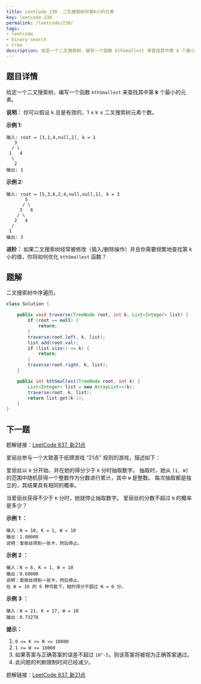 ```yaml
---
title: LeetCode 230. 二叉搜索树中第K小的元素
key: leetcode-230
permalink: /leetcode/230/
tags:
- leetcode
- binary-search
- tree
description: 给定一个二叉搜索树，编写一个函数 kthSmallest 来查找其中第 k 个最小的元素。
---
```


## 题目详情

给定一个二叉搜索树，编写一个函数 `kthSmallest` 来查找其中第 **k** 个最小的元素。

**说明：**
你可以假设 k 总是有效的，1 ≤ k ≤ 二叉搜索树元素个数。

**示例 1:**

```
输入: root = [3,1,4,null,2], k = 1
   3
  / \
 1   4
  \
   2
输出: 1
```

<!--more-->

**示例 2:**

```
输入: root = [5,3,6,2,4,null,null,1], k = 3
       5
      / \
     3   6
    / \
   2   4
  /
 1
输出: 3
```

**进阶：**
如果二叉搜索树经常被修改（插入/删除操作）并且你需要频繁地查找第 k 小的值，你将如何优化 `kthSmallest` 函数？


## 题解

二叉搜索树中序遍历。

```java
class Solution {

    public void traverse(TreeNode root, int k, List<Integer> list) {
        if (root == null) {
            return;
        }
        traverse(root.left, k, list);
        list.add(root.val);
        if (list.size() == k) {
            return;
        }
        traverse(root.right, k, list);
    }

    public int kthSmallest(TreeNode root, int k) {
        List<Integer> list = new ArrayList<>(k);
        traverse(root, k, list);
        return list.get(k-1);
    }
}
```

## 下一题

题解链接：[LeetCode 837. 新21点](/leetcode/837/)

爱丽丝参与一个大致基于纸牌游戏 “21点” 规则的游戏，描述如下：

爱丽丝以 `0` 分开始，并在她的得分少于 `K` 分时抽取数字。 抽取时，她从 `[1, W]` 的范围中随机获得一个整数作为分数进行累计，其中 `W` 是整数。 每次抽取都是独立的，其结果具有相同的概率。

当爱丽丝获得不少于 `K` 分时，她就停止抽取数字。 爱丽丝的分数不超过 `N` 的概率是多少？

**示例** **1** **：**

```
输入：N = 10, K = 1, W = 10
输出：1.00000
说明：爱丽丝得到一张卡，然后停止。
```

**示例** **2** **：**

```
输入：N = 6, K = 1, W = 10
输出：0.60000
说明：爱丽丝得到一张卡，然后停止。
在 W = 10 的 6 种可能下，她的得分不超过 N = 6 分。
```

**示例** **3** **：**

```
输入：N = 21, K = 17, W = 10
输出：0.73278
```

**提示：**

1. `0 <= K <= N <= 10000`
2. `1 <= W <= 10000`
3. 如果答案与正确答案的误差不超过 `10^-5`，则该答案将被视为正确答案通过。
4. 此问题的判断限制时间已经减少。

题解链接：[LeetCode 837. 新21点](/leetcode/837/)